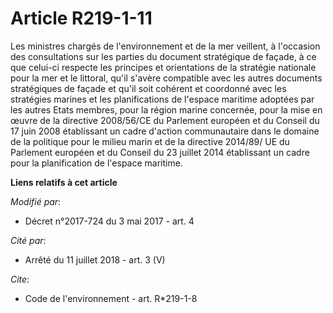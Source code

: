# Article R219-1-11

Les ministres chargés de l'environnement et de la mer veillent, à l'occasion des consultations sur les parties du document
stratégique de façade, à ce que celui-ci respecte les principes et orientations de la stratégie nationale pour la mer et le
littoral, qu'il s'avère compatible avec les autres documents stratégiques de façade et qu'il soit cohérent et coordonné avec
les stratégies marines et les planifications de l'espace maritime adoptées par les autres Etats membres, pour la région
marine concernée, pour la mise en œuvre de la directive 2008/56/CE du Parlement européen et du Conseil du 17 juin 2008
établissant un cadre d'action communautaire dans le domaine de la politique pour le milieu marin et de la directive 2014/89/
UE du Parlement européen et du Conseil du 23 juillet 2014 établissant un cadre pour la planification de l'espace maritime.

**Liens relatifs à cet article**

_Modifié par_:

  - Décret n°2017-724 du 3 mai 2017 - art. 4

_Cité par_:

  - Arrêté du 11 juillet 2018 - art. 3 (V)

_Cite_:

  - Code de l'environnement - art. R*219-1-8
